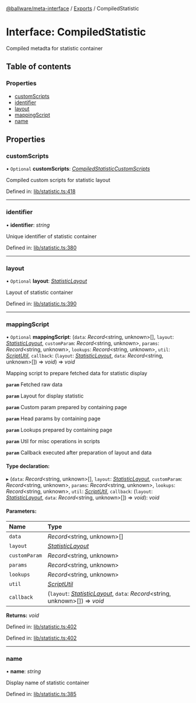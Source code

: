 [@ballware/meta-interface](../README.md) / [Exports](../modules.md) / CompiledStatistic

# Interface: CompiledStatistic

Compiled metadta for statistic container

## Table of contents

### Properties

- [customScripts](compiledstatistic.md#customscripts)
- [identifier](compiledstatistic.md#identifier)
- [layout](compiledstatistic.md#layout)
- [mappingScript](compiledstatistic.md#mappingscript)
- [name](compiledstatistic.md#name)

## Properties

### customScripts

• `Optional` **customScripts**: [*CompiledStatisticCustomScripts*](compiledstatisticcustomscripts.md)

Compiled custom scripts for statistic layout

Defined in: [lib/statistic.ts:418](https://github.com/ballware/ballware-client/blob/c9efe3e/libs/meta-interface/src/lib/statistic.ts#L418)

___

### identifier

• **identifier**: *string*

Unique identifier of statistic container

Defined in: [lib/statistic.ts:380](https://github.com/ballware/ballware-client/blob/c9efe3e/libs/meta-interface/src/lib/statistic.ts#L380)

___

### layout

• `Optional` **layout**: [*StatisticLayout*](statisticlayout.md)

Layout of statistic container

Defined in: [lib/statistic.ts:390](https://github.com/ballware/ballware-client/blob/c9efe3e/libs/meta-interface/src/lib/statistic.ts#L390)

___

### mappingScript

• `Optional` **mappingScript**: (`data`: *Record*<string, unknown\>[], `layout`: [*StatisticLayout*](statisticlayout.md), `customParam`: *Record*<string, unknown\>, `params`: *Record*<string, unknown\>, `lookups`: *Record*<string, unknown\>, `util`: [*ScriptUtil*](scriptutil.md), `callback`: (`layout`: [*StatisticLayout*](statisticlayout.md), `data`: *Record*<string, unknown\>[]) => *void*) => *void*

Mapping script to prepare fetched data for statistic display

**`param`** Fetched raw data

**`param`** Layout for display statistic

**`param`** Custom param prepared by containing page

**`param`** Head params by containing page

**`param`** Lookups prepared by containing page

**`param`** Util for misc operations in scripts

**`param`** Callback executed after preparation of layout and data

#### Type declaration:

▸ (`data`: *Record*<string, unknown\>[], `layout`: [*StatisticLayout*](statisticlayout.md), `customParam`: *Record*<string, unknown\>, `params`: *Record*<string, unknown\>, `lookups`: *Record*<string, unknown\>, `util`: [*ScriptUtil*](scriptutil.md), `callback`: (`layout`: [*StatisticLayout*](statisticlayout.md), `data`: *Record*<string, unknown\>[]) => *void*): *void*

#### Parameters:

Name | Type |
:------ | :------ |
`data` | *Record*<string, unknown\>[] |
`layout` | [*StatisticLayout*](statisticlayout.md) |
`customParam` | *Record*<string, unknown\> |
`params` | *Record*<string, unknown\> |
`lookups` | *Record*<string, unknown\> |
`util` | [*ScriptUtil*](scriptutil.md) |
`callback` | (`layout`: [*StatisticLayout*](statisticlayout.md), `data`: *Record*<string, unknown\>[]) => *void* |

**Returns:** *void*

Defined in: [lib/statistic.ts:402](https://github.com/ballware/ballware-client/blob/c9efe3e/libs/meta-interface/src/lib/statistic.ts#L402)

Defined in: [lib/statistic.ts:402](https://github.com/ballware/ballware-client/blob/c9efe3e/libs/meta-interface/src/lib/statistic.ts#L402)

___

### name

• **name**: *string*

Display name of statistic container

Defined in: [lib/statistic.ts:385](https://github.com/ballware/ballware-client/blob/c9efe3e/libs/meta-interface/src/lib/statistic.ts#L385)
